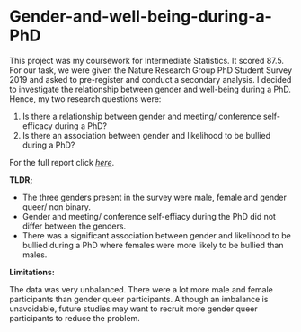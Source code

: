 
# Gender-and-well-being-during-a-PhD

This project was my coursework for Intermediate Statistics. It scored 87.5. For our task, we were given the Nature Research Group PhD Student Survey 2019 and asked to pre-register and conduct a secondary analysis. I decided to investigate the relationship between gender and well-being during a PhD. Hence, my two research questions were:

<ol>
<li>Is there a relationship between gender and meeting/ conference self-efficacy during a PhD?</li>
<li>Is there an association between gender and likelihood to be bullied during a PhD?</li>
</ol>


For the full report click <i><u>[here](https://rpubs.com/BenAY/gender-well-being-phd)</i></u>.

<b> TLDR; </b>
<ul>
<li>The three genders present in the survey were male, female and gender queer/ non binary.</li>
<li>Gender and meeting/ conference self-effiacy during the PhD did not differ between the genders.</li>
<li>There was a significant association between gender and likelihood to be bullied during a PhD where females were more likely to be bullied than males.</li>
</ul>

<b>Limitations:</b>

The data was very unbalanced. There were a lot more male and female participants than gender queer participants. Although an imbalance is unavoidable, future studies may want to recruit more gender queer participants to reduce the problem. 
  

